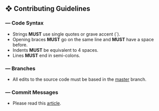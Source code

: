 <!-- TITLE -->
## ❖ Contributing Guidelines

<!-- CODE SYNTAX -->
### — Code Syntax

   * Strings **MUST** use single quotes or grave accent (`).
   * Opening braces **MUST** go on the same line and **MUST** have a space before. 
   * Indents **MUST** be equivalent to 4 spaces.
   * Lines **MUST** end in semi-colons.

<!-- BRANCHES -->
### — Branches

   * All edits to the source code must be based in the [master](https://github.com/mythcordbot/mythcord/tree/master) branch.

<!-- COMMIT MESSAGES  -->
### — Commit Messages

   * Please read this [article](https://conventionalcommits.org/en/).